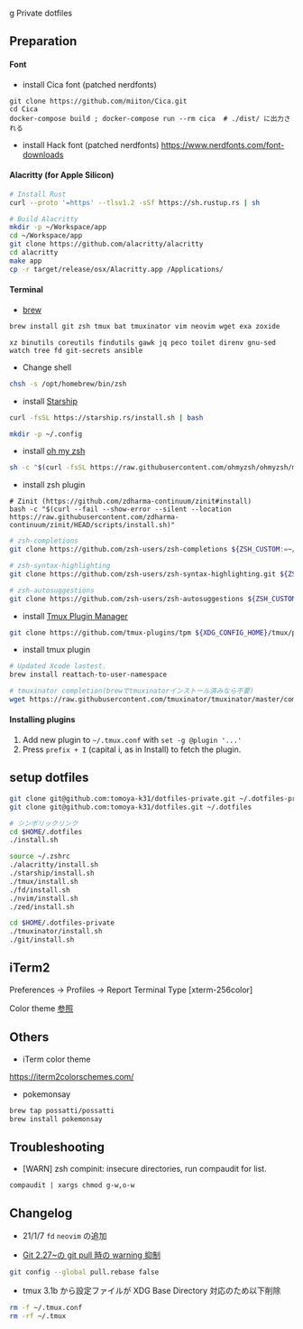 g Private dotfiles

## Preparation

#### Font

- install Cica font (patched nerdfonts)

```
git clone https://github.com/miiton/Cica.git
cd Cica
docker-compose build ; docker-compose run --rm cica  # ./dist/ に出力される
```

- install Hack font (patched nerdfonts)
  https://www.nerdfonts.com/font-downloads

#### Alacritty (for Apple Silicon)

```sh
# Install Rust
curl --proto '=https' --tlsv1.2 -sSf https://sh.rustup.rs | sh

# Build Alacritty
mkdir -p ~/Workspace/app
cd ~/Workspace/app
git clone https://github.com/alacritty/alacritty
cd alacritty
make app
cp -r target/release/osx/Alacritty.app /Applications/
```

#### Terminal

- [brew](https://brew.sh/)

```sh
brew install git zsh tmux bat tmuxinator vim neovim wget exa zoxide
```

```
xz binutils coreutils findutils gawk jq peco toilet direnv gnu-sed watch tree fd git-secrets ansible
```

- Change shell

```sh
chsh -s /opt/homebrew/bin/zsh
```

- install [Starship](https://starship.rs/)

```sh
curl -fsSL https://starship.rs/install.sh | bash
```

```sh
mkdir -p ~/.config
```

- install [oh my zsh](https://github.com/ohmyzsh/ohmyzsh)

```sh
sh -c "$(curl -fsSL https://raw.githubusercontent.com/ohmyzsh/ohmyzsh/master/tools/install.sh)"
```

- install zsh plugin

```
# Zinit (https://github.com/zdharma-continuum/zinit#install)
bash -c "$(curl --fail --show-error --silent --location https://raw.githubusercontent.com/zdharma-continuum/zinit/HEAD/scripts/install.sh)"
```

```sh
# zsh-completions
git clone https://github.com/zsh-users/zsh-completions ${ZSH_CUSTOM:=~/.oh-my-zsh/custom}/plugins/zsh-completions

# zsh-syntax-highlighting
git clone https://github.com/zsh-users/zsh-syntax-highlighting.git ${ZSH_CUSTOM:-~/.oh-my-zsh/custom}/plugins/zsh-syntax-highlighting

# zsh-autosuggestions
git clone https://github.com/zsh-users/zsh-autosuggestions ${ZSH_CUSTOM:-~/.oh-my-zsh/custom}/plugins/zsh-autosuggestions
```

- install [Tmux Plugin Manager](https://github.com/tmux-plugins/tpm)

```sh
git clone https://github.com/tmux-plugins/tpm ${XDG_CONFIG_HOME}/tmux/plugins/tpm
```

- install tmux plugin

```sh
# Updated Xcode lastest.
brew install reattach-to-user-namespace

# tmuxinator completion(brewでtmuxinatorインストール済みなら不要)
wget https://raw.githubusercontent.com/tmuxinator/tmuxinator/master/completion/tmuxinator.zsh -O $(brew --prefix)/share/zsh/site-functions/_tmuxinator
```

#### Installing plugins

1. Add new plugin to `~/.tmux.conf` with `set -g @plugin '...'`
2. Press `prefix + I` (capital i, as in Install) to fetch the plugin.

## setup dotfiles

```sh
git clone git@github.com:tomoya-k31/dotfiles-private.git ~/.dotfiles-private
git clone git@github.com:tomoya-k31/dotfiles.git ~/.dotfiles

# シンボリックリンク
cd $HOME/.dotfiles
./install.sh

source ~/.zshrc
./alacritty/install.sh
./starship/install.sh
./tmux/install.sh
./fd/install.sh
./nvim/install.sh
./zed/install.sh

cd $HOME/.dotfiles-private
./tmuxinator/install.sh
./git/install.sh
```

## iTerm2

Preferences -> Profiles -> Report Terminal Type [xterm-256color]

Color theme [参照](https://raw.githubusercontent.com/mbadolato/iTerm2-Color-Schemes/master/schemes/Neutron.itermcolors)

## Others

- iTerm color theme

https://iterm2colorschemes.com/

- pokemonsay

```sh
brew tap possatti/possatti
brew install pokemonsay
```

## Troubleshooting

- [WARN] zsh compinit: insecure directories, run compaudit for list.

```
compaudit | xargs chmod g-w,o-w
```

## Changelog

- 21/1/7
  `fd` `neovim` の追加

- [Git 2.27~の git pull 時の warning 抑制](https://qiita.com/tearoom6/items/0237080aaf2ad46b1963)

```sh
git config --global pull.rebase false
```

- tmux 3.1b から設定ファイルが XDG Base Directory 対応のため以下削除

```sh
rm -f ~/.tmux.conf
rm -rf ~/.tmux
```
